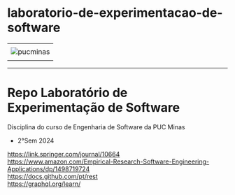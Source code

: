 # laboratorio-de-experimentacao-de-software

<div align="center">
    <table>
        <tr>
         <td align="center"></td>
        </tr> 
        <tr>
            <td>
                <img alt="pucminas" src="https://github.com/joaopauloaramuni/joaopauloaramuni/blob/main/img/engsoft.png?raw=true"/>
            </td>
        </tr>
        <tr>
            <td align="center"></td>
        </tr> 
    </table>
</div>

-----

# Repo Laboratório de Experimentação de Software

Disciplina do curso de Engenharia de Software da PUC Minas

- 2°Sem 2024

https://link.springer.com/journal/10664
<br>https://www.amazon.com/Empirical-Research-Software-Engineering-Applications/dp/1498719724
<br>https://docs.github.com/pt/rest
<br>https://graphql.org/learn/
